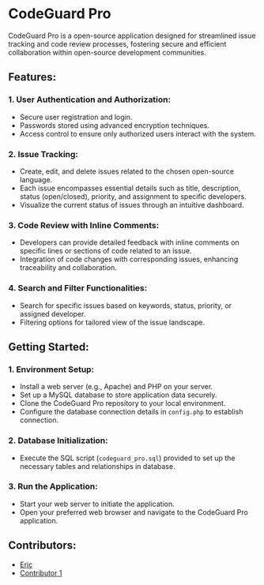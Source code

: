 # CodeGuard Pro

CodeGuard Pro is a open-source application designed for streamlined issue tracking and code review processes, fostering secure and efficient collaboration within open-source development communities.

## Features:

### 1. User Authentication and Authorization:
- Secure user registration and login.
- Passwords stored using advanced encryption techniques.
- Access control to ensure only authorized users interact with the system.

### 2. Issue Tracking:
- Create, edit, and delete issues related to the chosen open-source language.
- Each issue encompasses essential details such as title, description, status (open/closed), priority, and assignment to specific developers.
- Visualize the current status of issues through an intuitive dashboard.

### 3. Code Review with Inline Comments:
- Developers can provide detailed feedback with inline comments on specific lines or sections of code related to an issue.
- Integration of code changes with corresponding issues, enhancing traceability and collaboration.

### 4. Search and Filter Functionalities:
- Search for specific issues based on keywords, status, priority, or assigned developer.
- Filtering options for tailored view of the issue landscape.

## Getting Started:

### 1. Environment Setup:
- Install a web server (e.g., Apache) and PHP on your server.
- Set up a MySQL database to store application data securely.
- Clone the CodeGuard Pro repository to your local environment.
- Configure the database connection details in `config.php` to establish connection.

### 2. Database Initialization:
- Execute the SQL script (`codeguard_pro.sql`) provided to set up the necessary tables and relationships in database.

### 3. Run the Application:
- Start your web server to initiate the application.
- Open your preferred web browser and navigate to the CodeGuard Pro application.

## Contributors:

- [Eric](https://github.com/eric-spu/)
- [Contributor 1](https://github.com/nzyoka10/)



